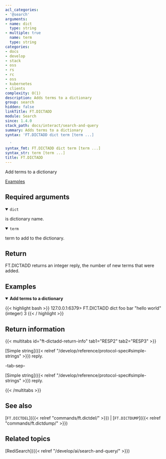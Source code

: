 ```yaml
---
acl_categories:
- '@search'
arguments:
- name: dict
  type: string
- multiple: true
  name: term
  type: string
categories:
- docs
- develop
- stack
- oss
- rs
- rc
- oss
- kubernetes
- clients
complexity: O(1)
description: Adds terms to a dictionary
group: search
hidden: false
linkTitle: FT.DICTADD
module: Search
since: 1.4.0
stack_path: docs/interact/search-and-query
summary: Adds terms to a dictionary
syntax: 'FT.DICTADD dict term [term ...]

  '
syntax_fmt: FT.DICTADD dict term [term ...]
syntax_str: term [term ...]
title: FT.DICTADD
---
```


Add terms to a dictionary

[Examples](#examples)

## Required arguments

<details open>
<summary><code>dict</code></summary>

is dictionary name.
</details>

<details open>
<summary><code>term</code></summary>

term to add to the dictionary.
</details>

## Return

FT.DICTADD returns an integer reply, the number of new terms that were added.

## Examples

<details open>
<summary><b>Add terms to a dictionary</b></summary>

{{< highlight bash >}}
127.0.0.1:6379> FT.DICTADD dict foo bar "hello world"
(integer) 3
{{< / highlight >}}
</details>

## Return information

{{< multitabs id="ft-dictadd-return-info" 
    tab1="RESP2" 
    tab2="RESP3" >}}

[Simple string]({{< relref "/develop/reference/protocol-spec#simple-strings" >}}) reply.

-tab-sep-

[Simple string]({{< relref "/develop/reference/protocol-spec#simple-strings" >}}) reply.

{{< /multitabs >}}

## See also

[`FT.DICTDEL`]({{< relref "commands/ft.dictdel/" >}}) | [`FT.DICTDUMP`]({{< relref "commands/ft.dictdump/" >}})

## Related topics

[RediSearch]({{< relref "/develop/ai/search-and-query/" >}})